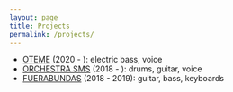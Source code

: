 ```yaml
---
layout: page
title: Projects
permalink: /projects/
---
```


- [OTEME](http://oteme.com/) (2020 - ): electric bass, voice
- [ORCHESTRA SMS](http://stefanogiannotti.com/it/ensemble/orchestra-sms/) (2018 - ): drums, guitar, voice
- [FUERABUNDAS](https://fuerabundas.bandcamp.com/) (2018 - 2019): guitar, bass, keyboards